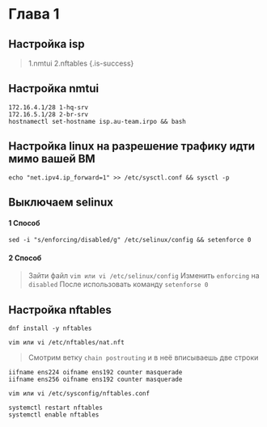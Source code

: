 # Глава 1 

## Настройка isp 
> 1.nmtui
> 2.nftables 
{.is-success}

## Настройка nmtui
~~~
172.16.4.1/28 1-hq-srv
172.16.5.1/28 2-br-srv
hostnamectl set-hostname isp.au-team.irpo && bash
~~~
## Настройка linux на разрешение трафику идти мимо вашей ВМ
~~~
echo "net.ipv4.ip_forward=1" >> /etc/sysctl.conf && sysctl -p
~~~
##  Выключаем selinux
#### 1 Способ
```
sed -i "s/enforcing/disabled/g" /etc/selinux/config && setenforce 0
```
#### 2 Способ 
>Зайти файл `vim или vi /etc/selinux/config`
>Изменить `enforcing` на `disabled`
>После использовать команду `setenforse 0`
## Настройка nftables
~~~
dnf install -y nftables
~~~
`vim или vi /etc/nftables/nat.nft`

>Смотрим ветку `chain postrouting` и в неё вписываешь две строки 
~~~
iifname ens224 oifname ens192 counter masquerade
iifname ens256 oifname ens192 counter masquerade 
~~~
`vim или vi /etc/sysconfig/nftables.conf`

```
systemctl restart nftables 
systemctl enable nftables 
```







